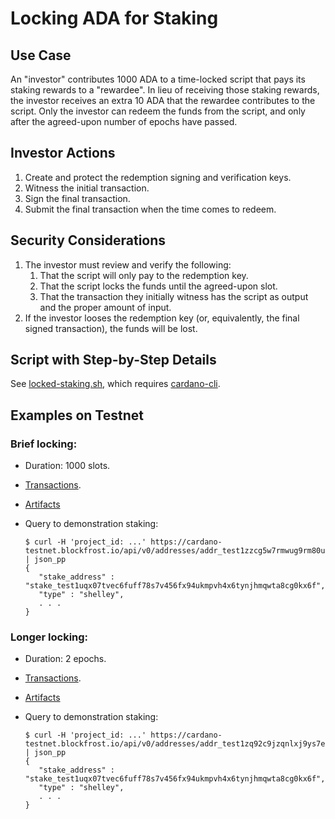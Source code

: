 Locking ADA for Staking
=======================

Use Case
--------

An "investor" contributes 1000 ADA to a time-locked script that pays its staking rewards to a "rewardee". In lieu of receiving those staking rewards, the investor receives an extra 10 ADA that the rewardee contributes to the script. Only the investor can redeem the funds from the script, and only after the agreed-upon number of epochs have passed.


Investor Actions
----------------

1.  Create and protect the redemption signing and verification keys.
2.  Witness the initial transaction.
3.  Sign the final transaction.
4.  Submit the final transaction when the time comes to redeem.


Security Considerations
-----------------------

1.  The investor must review and verify the following:
    1.  That the script will only pay to the redemption key.
    2.  That the script locks the funds until the agreed-upon slot.
    3.  That the transaction they initially witness has the script as output and the proper amount of input.
2.  If the investor looses the redemption key (or, equivalently, the final signed transaction), the funds will be lost.


Script with Step-by-Step Details
--------------------------------

See [locked-staking.sh](locked-staking.sh), which requires [cardano-cli](https://github.com/input-output-hk/cardano-node/tree/master/cardano-cli).


Examples on Testnet
-------------------

### Brief locking:

*   Duration: 1000 slots.
*   [Transactions](https://explorer.cardano-testnet.iohkdev.io/en/address?address=addr_test1zzcg5w7rmwug9rm80u49mds4jyafp6dqf29w2ajtk2dueusvluken35ncjnu0puetf5jvttedkze02d5kf890kquh60sl6mrts).
*   [Artifacts](short/)
*   Query to demonstration staking:

        $ curl -H 'project_id: ...' https://cardano-testnet.blockfrost.io/api/v0/addresses/addr_test1zzcg5w7rmwug9rm80u49mds4jyafp6dqf29w2ajtk2dueusvluken35ncjnu0puetf5jvttedkze02d5kf890kquh60sl6mrts | json_pp
        {
           "stake_address" : "stake_test1uqx07tvec6fuff78s7v456fx94ukmpvh4x6tynjhmqwta8cg0kx6f",
           "type" : "shelley",
           . . .
        }


### Longer locking:

*   Duration: 2 epochs.
*   [Transactions](https://explorer.cardano-testnet.iohkdev.io/en/address.html?address=addr_test1zq92c9jzqnlxj9ys7erk06lw8m826cj3xhekv6c48qp3trsvluken35ncjnu0puetf5jvttedkze02d5kf890kquh60schyyfn).
*   [Artifacts](long/)
*   Query to demonstration staking:

        $ curl -H 'project_id: ...' https://cardano-testnet.blockfrost.io/api/v0/addresses/addr_test1zq92c9jzqnlxj9ys7erk06lw8m826cj3xhekv6c48qp3trsvluken35ncjnu0puetf5jvttedkze02d5kf890kquh60schyyfn | json_pp
        {
           "stake_address" : "stake_test1uqx07tvec6fuff78s7v456fx94ukmpvh4x6tynjhmqwta8cg0kx6f",
           "type" : "shelley",
           . . .
        }
